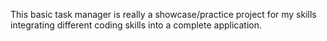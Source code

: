 This basic task manager is really a showcase/practice project for my skills integrating different coding skills into a complete application. 
